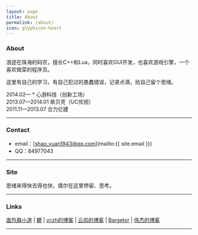 ```yaml
---
layout: page
title: About
permalink: /about/
icon: glyphicon-heart
---
```


### About

浪迹在珠海的码农，擅长C++和Lua，同时喜欢GUI开发，也喜欢游戏引擎，一个喜欢做菜的程序员。

这里有自己的学习，有自己犯过的愚蠢错误，记录点滴，给自己留个思绪。

2014.02— * 心游科技（创新工场）  
2013.07—2014.01 紫贝壳（UC优视）  
2011.11—2013.07 合力亿捷

---

### Contact

* email：[shao_yuan1943@qq.com](mailto:{{ site.email }})
* QQ：84977043

---

### Site   

思绪来得快去得也快，偶尔在这里停留、思考。  

---

### Links

[面包屑小道](http://www.dpull.com/) \| [聽](http://www.sohunjug.com/) \| [vczh的博客](http://www.cppblog.com/vczh) \| [云风的博客](http://blog.codingnow.com/) \| [Bargetor](http://www.bargetor.com) \| [伟杰的博客](http://www.jackshao.com) 

---